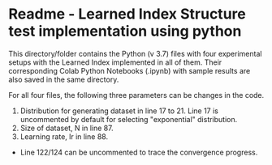 Readme - Learned Index Structure test implementation using python
=================================================================

This directory/folder contains the Python (v 3.7) files with four experimental setups with the Learned Index implemented in all of them. Their corresponding Colab Python Notebooks (.ipynb) with sample results are also saved in the same directory.

For all four files, the following three parameters can be changes in the code.

1. Distribution for generating dataset in line 17 to 21. Line 17 is uncommented by default for selecting "exponential" distribution.
2. Size of dataset, N in line 87.
3. Learning rate, lr in line 88.

* Line 122/124 can be uncommented to trace the convergence progress.
